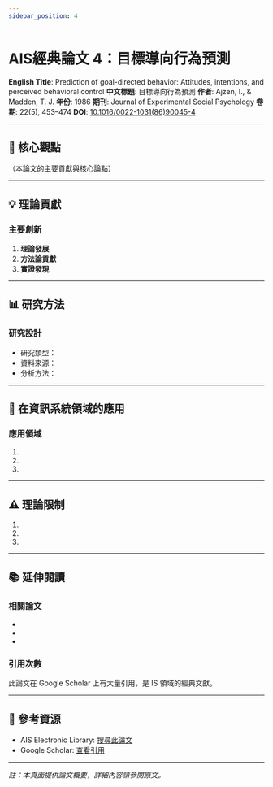 ```yaml
---
sidebar_position: 4
---
```


# AIS經典論文 4：目標導向行為預測

**English Title**: Prediction of goal-directed behavior: Attitudes, intentions, and perceived behavioral control
**中文標題**: 目標導向行為預測
**作者**: Ajzen, I., & Madden, T. J.
**年份**: 1986
**期刊**: Journal of Experimental Social Psychology
**卷期**: 22(5), 453–474
**DOI**: [10.1016/0022-1031(86)90045-4](https://doi.org/10.1016/0022-1031(86)90045-4)

---

## 📌 核心觀點

（本論文的主要貢獻與核心論點）

---

## 💡 理論貢獻

### 主要創新

1. **理論發展**
2. **方法論貢獻**
3. **實證發現**

---

## 📊 研究方法

### 研究設計

- 研究類型：
- 資料來源：
- 分析方法：

---

## 🎯 在資訊系統領域的應用

### 應用領域

1.
2.
3.

---

## ⚠️ 理論限制

1.
2.
3.

---

## 📚 延伸閱讀

### 相關論文

-
-
-

### 引用次數

此論文在 Google Scholar 上有大量引用，是 IS 領域的經典文獻。

---

## 🔗 參考資源

- AIS Electronic Library: [搜尋此論文](https://aisel.aisnet.org/)
- Google Scholar: [查看引用](https://scholar.google.com/)

---

*註：本頁面提供論文概要，詳細內容請參閱原文。*
